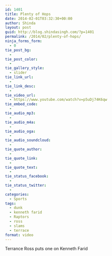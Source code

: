 ```yaml
---
id: 1401
title: Plenty of Hops
date: 2014-02-01T03:32:30+00:00
author: Shinda
layout: post
guid: http://blog.shindasingh.com/?p=1401
permalink: /2014/02/plenty-of-hops/
ninja_forms_form:
  - 0
tie_post_bg:
  - 
tie_post_color:
  - 
tie_gallery_style:
  - slider
tie_link_url:
  - 
tie_link_desc:
  - 
tie_video_url:
  - https://www.youtube.com/watch?v=p5uDj74K6qw
tie_embed_code:
  - 
tie_audio_mp3:
  - 
tie_audio_m4a:
  - 
tie_audio_oga:
  - 
tie_audio_soundcloud:
  - 
tie_quote_author:
  - 
tie_quote_link:
  - 
tie_quote_text:
  - 
tie_status_facebook:
  - 
tie_status_twitter:
  - 
categories:
  - Sports
tags:
  - dunk
  - kenneth farid
  - Raptors
  - ross
  - slams
  - terrace
format: video
---
```

Terrance Ross puts one on Kenneth Farid
